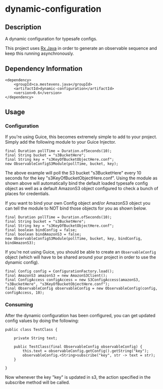 # dynamic-configuration

## Description

A dynamic configuration for typesafe configs.

This project uses [Rx Java](https://github.com/ReactiveX/RxJava) in order to generate an observable sequence and keep this running asynchronously.

## Dependency Information

```
<dependency>
    <groupId>ca.mestevens.java</groupId>
    <artifactId>dynamic-configuration</artifactId>
    <version>0.6</version>
</dependency>
```

## Usage

### Configuration

If you're using Guice, this becomes extremely simple to add to your project. Simply add the following module to your Guice Injector.

```
final Duration pollTime = Duration.ofSeconds(10);
final String bucket = "s3BucketHere";
final String key = "s3KeyOfBucketObjectHere.conf";
new ObservableConfigS3Module(pollTime, bucket, key);
```

The above example will poll the S3 bucket "s3BucketHere" every 10 seconds for the key "s3KeyOfBucketObjectHere.conf". Using the module as shown above will automatically bind the default loaded typesafe config object as well as a default AmazonS3 object configured to check a bunch of places for credentials.

If you want to bind your own Config object and/or AmazonS3 object you can tell the module to NOT bind those objects for you as shown below.

```
final Duration pollTime = Duration.ofSeconds(10);
final String bucket = "s3BucketHere";
final String key = "s3KeyOfBucketObjectHere.conf";
final boolean bindConfig = false;
final boolean bindAmazonS3 = false;
new ObservableConfigS3Module(pollTime, bucket, key, bindConfig, bindAmazonS3);
```

If you're not using Guice, you should be able to create an `ObservableConfig` object (which will have to be shared around your project in order to use the dynamic config).

```
final Config config = ConfigurationFactory.load();
final AmazonS3 amazonS3 = new AmazonS3Client();
final ConfigAccess configAccess = new S3ConfigAccess(amazonS3, "s3BucketHere", "s3KeyOfBucketObjectHere.conf");
final ObservableConfig observableConfig = new ObservableConfig(config, configAccess, 10);
```

### Consuming

After the dynamic configuration has been configured, you can get updated config values by doing the following:

```
public class TestClass {

    private String text;

    public TestClass(final ObservableConfig observableConfig) {
        this.text = observableConfig.getConfig().getString("key");
        observableConfig.<String>subscribe("key", str -> text = str);
    }

}
```

Now whenever the key "key" is updated in s3, the action specified in the subscribe method will be called.
